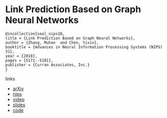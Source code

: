 # Link Prediction Based on Graph Neural Networks

```
@incollection{seal_nips18,
title = {Link Prediction Based on Graph Neural Networks},
author = {Zhang, Muhan  and Chen, Yixin},
booktitle = {Advances in Neural Information Processing Systems (NIPS) 31},
year = {2018},
pages = {5171--5181},
publisher = {Curran Associates, Inc.}
}
```

links
- [arXiv](https://arxiv.org/abs/1802.09691)
- [nips](https://nips.cc/Conferences/2018/Schedule?showEvent=11505)
- [video](https://www.videoken.com/embed/oZP-ggBHguQ?tocitem=49) 
- [slides](https://nips.cc/media/Slides/nips/2018/220cd(06-09-45)-06-10-30-12707-Link_Prediction.pdf)
- [code](https://github.com/muhanzhang/SEAL)
